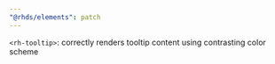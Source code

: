 ```yaml
---
"@rhds/elements": patch
---
```

`<rh-tooltip>`: correctly renders tooltip content using contrasting color scheme
